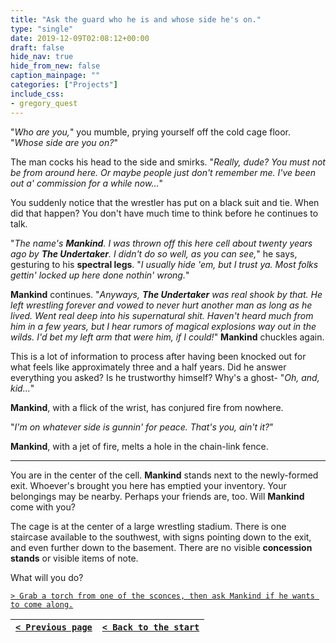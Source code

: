 ```yaml
---
title: "Ask the guard who he is and whose side he's on."
type: "single"
date: 2019-12-09T02:08:12+00:00
draft: false
hide_nav: true
hide_from_new: false
caption_mainpage: ""
categories: ["Projects"]
include_css:
- gregory_quest
---
```


"*Who are you,*" you mumble, prying yourself off the cold cage floor. "*Whose side are you on?*"

The man cocks his head to the side and smirks. "*Really, dude? You must not be from around here. Or maybe people just don't remember me. I've been out a' commission for a while now…*"

You suddenly notice that the wrestler has put on a black suit and tie. When did that happen? You don't have much time to think before he continues to talk.

"*The name's **Mankind**. I was thrown off this here cell about twenty years ago by **The Undertaker**. I didn't do so well, as you can see,*" he says, gesturing to his **spectral legs**. "*I usually hide 'em, but I trust ya. Most folks gettin' locked up here done nothin' wrong.*"

**Mankind** continues. "*Anyways, **The Undertaker** was real shook by that. He left wrestling forever and vowed to never hurt another man as long as he lived. Went real deep into his supernatural shit. Haven't heard much from him in a few years, but I hear rumors of magical explosions way out in the wilds. I'd bet my left arm that were him, if I could!*" **Mankind** chuckles again.

This is a lot of information to process after having been knocked out for what feels like approximately three and a half years. Did he answer everything you asked? Is he trustworthy himself? Why's a ghost-
"*Oh, and, kid…*"

**Mankind**, with a flick of the wrist, has conjured fire from nowhere.

"*I'm on whatever side is gunnin' for peace. That's you, ain't it?*"

**Mankind**, with a jet of fire, melts a hole in the chain-link fence.

---

You are in the center of the cell. **Mankind** stands next to the newly-formed exit. Whoever's brought you here has emptied your inventory. Your belongings may be nearby. Perhaps your friends are, too. Will **Mankind** come with you?

The cage is at the center of a large wrestling stadium. There is one staircase available to the southwest, with signs pointing down to the exit, and even further down to the basement. There are no visible **concession stands** or visible items of note.

What will you do?

[``> Grab a torch from one of the sconces, then ask Mankind if he wants to come along.``](../34)

|[``< Previous page``](../32)|[``< Back to the start``](../)|
|---|---|